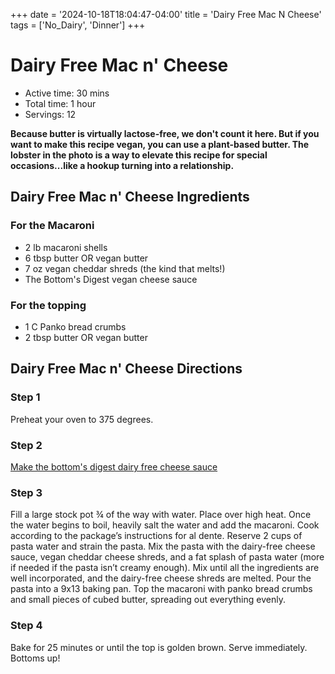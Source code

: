 +++
date = '2024-10-18T18:04:47-04:00'
title = 'Dairy Free Mac N Cheese'
tags = ['No_Dairy', 'Dinner']
+++

# Dairy Free Mac n' Cheese

- Active time: 30 mins
- Total time: 1 hour
- Servings: 12

**Because butter is virtually lactose-free, we don't count it here. But if you want to make this recipe vegan, you can use a plant-based butter. The lobster in the photo is a way to elevate this recipe for special occasions...like a hookup turning into a relationship.**

## Dairy Free Mac n' Cheese Ingredients

### For the Macaroni

- 2 lb macaroni shells
- 6 tbsp butter OR vegan butter
- 7 oz vegan cheddar shreds (the kind that melts!)
- The Bottom's Digest vegan cheese sauce

### For the topping

- 1 C Panko bread crumbs
- 2 tbsp butter OR vegan butter

## Dairy Free Mac n' Cheese Directions

### Step 1

Preheat your oven to 375 degrees.

### Step 2

[Make the bottom's digest dairy free cheese sauce](https://thebottomsdigest.com/blogs/the-digest-recipes/vegan-cheese-sauce)

### Step 3

Fill a large stock pot ¾ of the way with water. Place over high heat. Once the water begins to boil, heavily salt the water and add the macaroni. Cook according to the package’s instructions for al dente. Reserve 2 cups of pasta water and strain the pasta. Mix the pasta with the dairy-free cheese sauce, vegan cheddar cheese shreds, and a fat splash of pasta water (more if needed if the pasta isn’t creamy enough). Mix until all the ingredients are well incorporated, and the dairy-free cheese shreds are melted. Pour the pasta into a 9x13 baking pan. Top the macaroni with panko bread crumbs and small pieces of cubed butter, spreading out everything evenly.

### Step 4

Bake for 25 minutes or until the top is golden brown. Serve immediately. Bottoms up!
